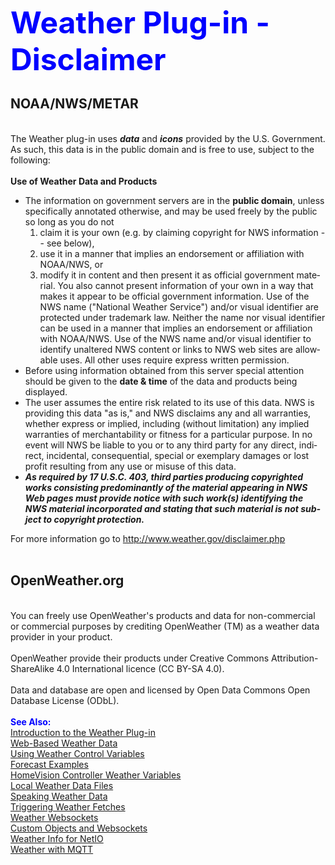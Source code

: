 <!-- $Revision: 1.9 $ -->
<!-- $Date: 2021/10/05 05:17:50 $ -->
<html>
<head>
  <title>Weather Plug-in - Disclaimer</title>
</head>

<body style="" lang="EN-US" link="blue" vlink="purple">

<font color="#0000ff" size="12"><b>Weather Plug-in - Disclaimer</b></font>
<h2> NOAA/NWS/METAR</h2><br>
The Weather plug-in uses <b><i>data</i></b> and <b><i>icons</i></b> provided by the U.S. Government.
As such, this data is in the public domain and is free to use, subject to the following:
<br>
<br>
<b>Use of Weather Data and Products</b>
<ul>
<li>
The information on government servers are in the <b>public domain</b>, unless specifically annotated otherwise,
and may be used freely by the public so long as you do not
<ol>
<li>claim it is your own (e.g. by claiming copyright for NWS information -- see below),
</li>
<li>use it in a manner that implies an endorsement or affiliation with NOAA/NWS, or
</li>
<li>modify it in content and then present it as official government material.
You also cannot present information of your own in a way that makes it appear to be
official government information.
Use of the NWS name ("National Weather Service") and/or visual identifier are protected under trademark law.
Neither the name nor visual identifier can be used in a manner that implies an endorsement or affiliation with NOAA/NWS.
Use of the NWS name and/or visual identifier to identify unaltered NWS content or links to NWS web sites are allowable uses.
All other uses require express written permission.
</li>
</ol>
</li>
<li>
Before using information obtained from this server special attention should be given
to the <b>date & time</b> of the data and products being displayed.
</li>
<li>
The user assumes the entire risk related to its use of this data.
NWS is providing this data "as is," and NWS disclaims any and all warranties,
whether express or implied, including (without limitation) any implied
warranties of merchantability or fitness for a particular purpose.
In no event will NWS be liable to you or to any third party for any direct, indirect, incidental,
consequential, special or exemplary damages or lost profit resulting from any use or misuse of this data.
</li>
<li>
<b><i>As required by 17 U.S.C. 403, third parties producing copyrighted works consisting predominantly
of the material appearing in NWS Web pages must provide notice with such work(s) identifying
the NWS material incorporated and stating that such material is not subject to copyright protection.
</i></b>
</li>
</ul>

For more information go to <a href="http://www.weather.gov/disclaimer.php">http://www.weather.gov/disclaimer.php</a>
<br>
<br>

<h2>OpenWeather.org</h2><br>
You can freely use OpenWeather's products and data for non-commercial or commercial purposes by crediting OpenWeather (TM) as a weather data provider in your product.
<br>
<br>
OpenWeather provide their products under Creative Commons Attribution-ShareAlike 4.0 International licence (CC BY-SA 4.0).
<br>
<br>
Data and database are open and licensed by Open Data Commons Open Database License (ODbL).
<br>
<br>
<font color="#0000FF"><b>See Also:</b></font><br>
<a href="index">Introduction to the Weather Plug-in</a><br>
<a href="webwx">Web-Based Weather Data</a><br>
<a href="controlvars">Using Weather Control Variables</a><br>
<a href="forecast">Forecast Examples</a><br>
<a href="hvwxvars">HomeVision Controller Weather Variables</a><br>
<a href="localwx">Local Weather Data Files</a><br>
<a href="speechwx">Speaking Weather Data</a><br>
<a href="wxtriggers">Triggering Weather Fetches</a><br>
<a href="wxws">Weather Websockets</a><br>
<a href="custom">Custom Objects and Websockets</a><br>
<a href="netio">Weather Info for NetIO</a><br>
<a href="wxmqtt">Weather with MQTT</a><br>

